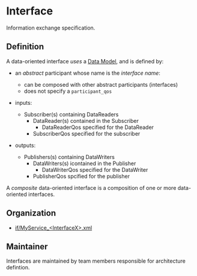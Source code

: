 # Interface

Information exchange specification. 

## Definition

A data-oriented interface *uses* a [Data Model](DataModel.md), and is defined by:

- an *abstract* participant whose name is the *interface name*:
  - can be composed with other abstract participants (interfaces)
  - does not specify a `participant_qos`

- inputs:
  - Subscriber(s) containing DataReaders
    - DataReader(s) contained in the Subscriber
      - DataReaderQos specified for the DataReader
    - SubscriberQos specified for the subscriber

- outputs:
  - Publishers(s) containing DataWriters
    - DataWriters(s) icontained in the Publisher
      - DataWriterQos specified for the DataWriter
    - PublisherQos spcified for the publisher


A *composite* data-oriented interface is a composition of one or more data-oriented interfaces. 


## Organization

- [if/MyService_\<InterfaceX\>.xml](../../if/README.md)


## Maintainer

Interfaces are maintained by team members responsible for 
architecture defintion.
